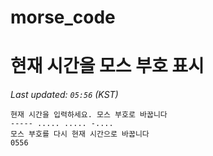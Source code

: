 # morse_code
# 현재 시간을 모스 부호 표시
<!-- MORSE_TIME_START -->
_Last updated: `05:56` (KST)_

```
현재 시간을 입력하세요. 모스 부호로 바꿉니다
----- ..... ..... -....
모스 부호를 다시 현재 시간으로 바꿉니다
0556
```
<!-- MORSE_TIME_END -->

